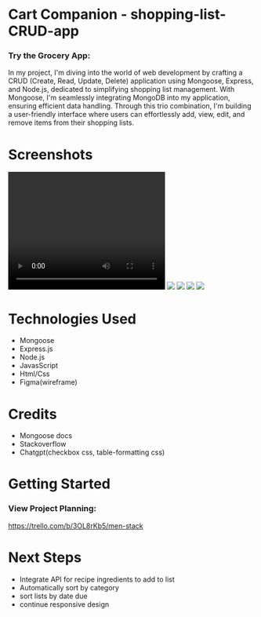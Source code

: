 # Cart Companion - shopping-list-CRUD-app

### Try the Grocery App:


In my project, I'm diving into the world of web development by crafting a CRUD (Create, Read, Update, Delete) application using Mongoose, Express, and Node.js, dedicated to simplifying shopping list management. With Mongoose, I'm seamlessly integrating MongoDB into my application, ensuring efficient data handling. Through this trio combination, I'm building a user-friendly interface where users can effortlessly add, view, edit, and remove items from their shopping lists.


# Screenshots

<video width="320" height="240" autoplay>
  <source type="video/quicktime" src="public/images/Screen Recording 2024-03-21 at 2.55.03 PM.mov">
</video>
<img src="public/images/Screenshot 2024-03-21 at 2.50.10 PM.png">
<img src="public/images/Screenshot 2024-03-21 at 2.53.20 PM.png">
<img src="public/images/Screenshot 2024-03-21 at 4.57.43 PM.png">
<img src="public/images/Screenshot 2024-03-21 at 11.15.30 AM.png">


# Technologies Used

- Mongoose
- Express.js
- Node.js
- JavasScript
- Html/Css
- Figma(wireframe)

# Credits

- Mongoose docs
- Stackoverflow
- Chatgpt(checkbox css, table-formatting css)

# Getting Started

### View Project Planning:
https://trello.com/b/3OL8rKb5/men-stack

# Next Steps

- Integrate API for recipe ingredients to add to list
- Automatically sort by category
- sort lists by date due
- continue responsive design
